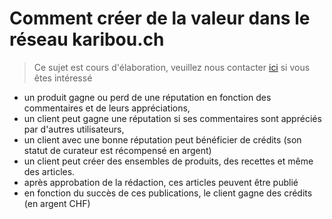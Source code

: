 # Comment créer de la valeur dans le réseau karibou.ch

> Ce sujet est cours d'élaboration, veuillez nous contacter [ici](mailto:hello@karibou.ch) si vous êtes intéressé 

* un produit gagne ou perd de une réputation en fonction des commentaires et de leurs appréciations,
* un client peut gagne une réputation si ses commentaires sont appréciés par d'autres utilisateurs,
* un client avec une bonne réputation peut bénéficier de crédits (son statut de curateur est récompensé en argent)
* un client peut créer des ensembles de produits, des recettes et même des articles.
 * après approbation de la rédaction, ces articles peuvent être publié
 * en fonction du succès de ces publications, le client gagne des crédits  (en argent CHF)
